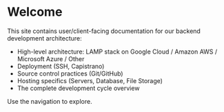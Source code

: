 # Welcome

This site contains user/client-facing documentation for our backend development architecture:

- High-level architecture: LAMP stack on Google Cloud / Amazon AWS / Microsoft Azure / Other
- Deployment (SSH, Capistrano)
- Source control practices (Git/GitHub)
- Hosting specifics (Servers, Database, File Storage)
- The complete development cycle overview

Use the navigation to explore.
